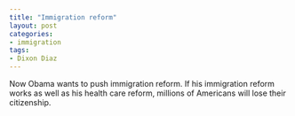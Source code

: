 ```yaml
---
title: "Immigration reform"
layout: post
categories:
- immigration
tags:
- Dixon Diaz
---
```


Now Obama wants to push immigration reform. If his immigration reform works as well as his health care reform, millions of Americans will lose their citizenship.